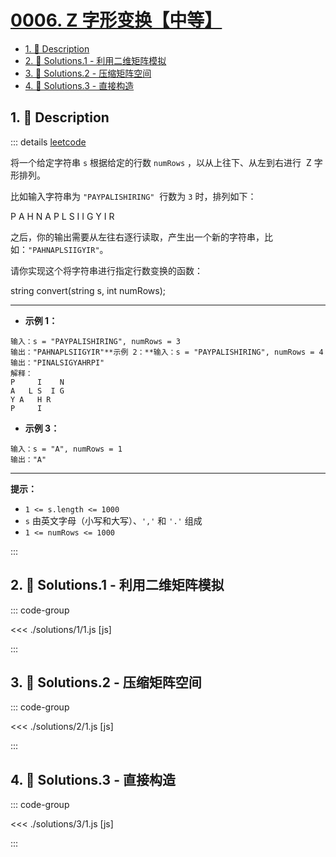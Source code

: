 # [0006. Z 字形变换【中等】](https://github.com/Tdahuyou/TNotes.leetcode/tree/main/notes/0006.%20Z%20%E5%AD%97%E5%BD%A2%E5%8F%98%E6%8D%A2%E3%80%90%E4%B8%AD%E7%AD%89%E3%80%91)

<!-- region:toc -->

- [1. 📝 Description](#1--description)
- [2. 🎯 Solutions.1 - 利用二维矩阵模拟](#2--solutions1---利用二维矩阵模拟)
- [3. 🎯 Solutions.2 - 压缩矩阵空间](#3--solutions2---压缩矩阵空间)
- [4. 🎯 Solutions.3 - 直接构造](#4--solutions3---直接构造)

<!-- endregion:toc -->

## 1. 📝 Description

::: details [leetcode](https://leetcode.cn/problems/zigzag-conversion/)

将一个给定字符串 `s` 根据给定的行数 `numRows` ，以从上往下、从左到右进行  Z 字形排列。

比如输入字符串为 `"PAYPALISHIRING"`  行数为 `3` 时，排列如下：

P A H N A P L S I I G Y I R

之后，你的输出需要从左往右逐行读取，产生出一个新的字符串，比如：`"PAHNAPLSIIGYIR"`。

请你实现这个将字符串进行指定行数变换的函数：

string convert(string s, int numRows);

---

- **示例 1：**

```
输入：s = "PAYPALISHIRING", numRows = 3
输出："PAHNAPLSIIGYIR"**示例 2：**输入：s = "PAYPALISHIRING", numRows = 4
输出："PINALSIGYAHRPI"
解释：
P     I    N
A   L S  I G
Y A   H R
P     I
```

- **示例 3：**

```
输入：s = "A", numRows = 1
输出："A"
```

---

**提示：**

- `1 <= s.length <= 1000`
- `s` 由英文字母（小写和大写）、`','` 和 `'.'` 组成
- `1 <= numRows <= 1000`

:::

## 2. 🎯 Solutions.1 - 利用二维矩阵模拟

::: code-group

<<< ./solutions/1/1.js [js]

:::

## 3. 🎯 Solutions.2 - 压缩矩阵空间

::: code-group

<<< ./solutions/2/1.js [js]

:::

## 4. 🎯 Solutions.3 - 直接构造

::: code-group

<<< ./solutions/3/1.js [js]

:::
